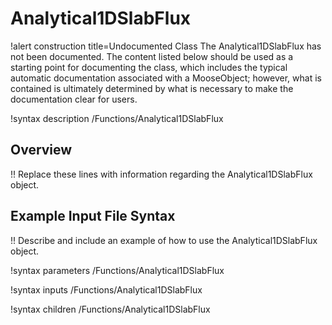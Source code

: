 # Analytical1DSlabFlux

!alert construction title=Undocumented Class
The Analytical1DSlabFlux has not been documented. The content listed below should be used as a starting point for
documenting the class, which includes the typical automatic documentation associated with a
MooseObject; however, what is contained is ultimately determined by what is necessary to make the
documentation clear for users.

!syntax description /Functions/Analytical1DSlabFlux

## Overview

!! Replace these lines with information regarding the Analytical1DSlabFlux object.

## Example Input File Syntax

!! Describe and include an example of how to use the Analytical1DSlabFlux object.

!syntax parameters /Functions/Analytical1DSlabFlux

!syntax inputs /Functions/Analytical1DSlabFlux

!syntax children /Functions/Analytical1DSlabFlux
